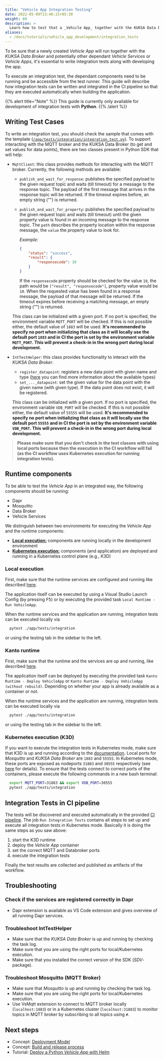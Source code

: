 ```yaml
---
title: "Vehicle App Integration Testing"
date: 2022-05-09T13:46:21+05:30
weight: 60
description: >
  Learn how to test that a _Vehicle App_ together with the KUKSA Data Broker and potentially other dependant Vehicle Services or _Vehicle Apps_ runs as expected.
aliases:
  - /docs/tutorials/vehicle_app_development/integration_tests
---
```


To be sure that a newly created _Vehicle App_ will run together with the _KUKSA Data Broker_ and potentially other dependant _Vehicle Services_ or _Vehicle Apps_, it's essential to write integration tests along with developing the app.

To execute an integration test, the dependant components need to be running and be accessible from the test runner. This guide will describe how integration tests can be written and integrated in the CI pipeline so that they are executed automatically when building the application.

{{% alert title="Note" %}}
This guide is currently only available for development of integration tests with **Python**.
{{% /alert %}}

## Writing Test Cases

To write an integration test, you should check the sample that comes with the template ([`/app/tests/integration/integration_test.py`](https://github.com/eclipse-velocitas/vehicle-app-python-template/blob/main/app/tests/integration/integration_test.py)). To support interacting with the MQTT broker and the KUKSA Data Broker (to get and set values for data points), there are two classes present in Python SDK that will help:

- `MqttClient`: this class provides methods for interacting with the MQTT broker. Currently, the following methods are available:

  - `publish_and_wait_for_response`: publishes the specified payload to the given request topic and waits (till timeout) for a message to the response topic. The payload of the first message that arrives in the response topic will be returned. If the timeout expires before, an empty string ("") is returned.
  - `publish_and_wait_for_property`: publishes the specified payload to the given request topic and waits (till timeout) until the given property value is found in an incoming message to the response topic. The `path` describes the property location within the response message, the `value` the property value to look for.

    _Example:_

    ``` JSON
    {
        "status": "success",
        "result": {
            "responsecode": 10
        }
    }
    ```

    If the `responsecode` property should be checked for the value `10`, the path would be `["result", "responsecode"]`, property value would be `10`. When the requested value has been found in a response message, the payload of that message will be returned. If the timeout expires before receiving a matching message, an empty string ("") is returned.

  This class can be initialized with a given port. If no port is specified, the environment variable `MQTT_PORT` will be checked. If this is not possible either, the default value of `1883` will be used. **It's recommended to specify no port when initializing that class as it will locally use the default port `1883` and in CI the port is set by the environment variable `MQTT_PORT`. This will prevent a check-in in the wrong port during local development.**

- `IntTestHelper`: this class provides functionality to interact with the _KUKSA Data Broker_.

  - `register_datapoint`: registers a new data point with given name and type ([here](/docs/concepts/development_model/vehicle_app_sdk/#typed-datapoint-classes) you can find more information about the available types)
  - `set_..._datapoint`: set the given value for the data point with the given name (with given type). If the data point does not exist, it will be registered.

  This class can be initialized with a given port. If no port is specified, the environment variable `VDB_PORT` will be checked. If this is not possible either, the default value of `55555` will be used. **It's recommended to specify no port when initializing that class as it will locally use the default port `55555` and in CI the port is set by the environment variable `VDB_PORT`. This will prevent a check-in in the wrong port during local development.**

> **Please make sure that you don't check in the test classes with using local ports because then the execution in the CI workflow will fail (as the CI workflow uses Kubernetes execution for running integration tests).**

## Runtime components

To be able to test the _Vehicle App_ in an integrated way, the following components should be running:

- Dapr
- Mosquitto
- Data Broker
- Vehicle Services

We distinguish between two environments for executing the _Vehicle App_ and the runtime components:

- [**Local execution:**](/docs/tutorials/vehicle_app_runtime/local_runtime/) components are running locally in the development environment
- [**Kubernetes execution:**](/docs/tutorials/vehicle_app_runtime/kubernetes_runtime/) components (and application) are deployed and running in a Kubernetes control plane (e.g., K3D)

### Local execution

First, make sure that the runtime services are configured and running like described [here](/docs/tutorials/vehicle_app_runtime/local_runtime).

The application itself can be executed by using a Visual Studio Launch Config (by pressing <kbd>F5</kbd>) or by executing the provided task `Local Runtime - Run VehicleApp`.

When the runtime services and the application are running, integration tests can be executed locally via

```bash
  pytest ./app/tests/integration
```

or using the testing tab in the sidebar to the left.

### Kanto runtime

First, make sure that the runtime and the services are up and running, like described [here](/docs/tutorials/vehicle_app_runtime/kanto_runtime).

The application itself can be deployed by executing the provided task `Kanto Runtime - Deploy VehicleApp` or `Kanto Runtime - Deploy VehicleApp (without rebuild)`. Depending on whether your app is already available as a container or not.

When the runtime services and the application are running, integration tests can be executed locally via

```bash
  pytest ./app/tests/integration
```

or using the testing tab in the sidebar to the left.

### Kubernetes execution (K3D)

If you want to execute the integration tests in Kubernetes mode, make sure that K3D is up and running according to the [documentation](/docs/tutorials/vehicle_app_runtime/kubernetes_runtime). Local ports for _Mosquitto_ and _KUKSA Data Broker_ are `1883` and `55555`. In Kubernetes mode, these ports are exposed as nodeports `31883` and `30555` respectively (see [here](https://k3d.io/v5.0.1/usage/exposing_services/#2-via-nodeport) for details). To ensure that the tests connect to correct ports of the containers, please execute the following commands in a new bash terminal:

```bash
  export MQTT_PORT=31883 && export VDB_PORT=30555
  pytest ./app/tests/integration
```

## Integration Tests in CI pipeline

The tests will be discovered and executed automatically in the provided [CI pipeline](https://github.com/eclipse-velocitas/vehicle-app-python-template/blob/main/.github/workflows/ci.yml). The job `Run Integration Tests` contains all steps to set up and execute all integration tests in Kubernetes mode. Basically it is doing the same steps as you saw above:

1. start the K3D runtime
1. deploy the _Vehicle App_ container
1. set the correct MQTT and Databroker ports
1. execute the integration tests

Finally the test results are collected and published as artifacts of the workflow.

## Troubleshooting

### Check if the services are registered correctly in Dapr

- Dapr extension is available as VS Code extension and gives overview of all running Dapr services.

### Troubleshoot IntTestHelper

- Make sure that the _KUKSA Data Broker_ is up and running by checking the task log.
- Make sure that you are using the right ports for local/Kubernetes execution.
- Make sure that you installed the correct version of the SDK (_SDV_-package).

### Troubleshoot Mosquitto (MQTT Broker)

- Make sure that _Mosquitto_ is up and running by checking the task log.
- Make sure that you are using the right ports for local/Kubernetes execution.
- Use VsMqtt extension to connect to MQTT broker locally (`localhost:1883`) or in a Kubernetes cluster (`localhost:31883`) to monitor topics in MQTT broker by subscribing to all topics using `#`.

## Next steps

- Concept: [Deployment Model](/docs/concepts/deployment_model/)
- Concept: [Build and release process](/docs/concepts/deployment_model/vehicle_app_releases/)
- Tutorial: [Deploy a Python _Vehicle App_ with Helm](/docs/tutorials/vehicle_app_deployment/helm_deployment.md)
